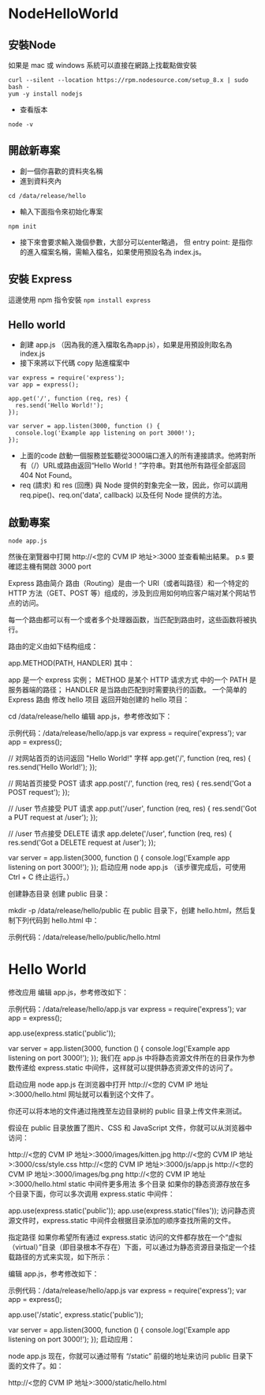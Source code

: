 # NodeHelloWorld

## 安裝Node
如果是 mac 或 windows 系統可以直接在網路上找載點做安裝
```
curl --silent --location https://rpm.nodesource.com/setup_8.x | sudo bash -
yum -y install nodejs
```
* 查看版本
```
node -v
```

## 開啟新專案

* 創一個你喜歡的資料夾名稱
* 進到資料夾內
```
cd /data/release/hello
```
* 輸入下面指令來初始化專案 
```
npm init
```
* 接下來會要求輸入幾個參數，大部分可以enter略過， 但 entry point: 是指你的進入檔案名稱，需輸入檔名，如果使用預設名為 index.js。

## 安裝 Express
這邊使用 npm 指令安裝
``
npm install express
``

## Hello world

* 創建 app.js （因為我的進入檔取名為app.js），如果是用預設則取名為index.js
* 接下來將以下代碼 copy 貼進檔案中

```
var express = require('express');
var app = express();

app.get('/', function (req, res) {
  res.send('Hello World!');
});

var server = app.listen(3000, function () {
  console.log('Example app listening on port 3000!');
});
```
* 上面的code 啟動一個服務並監聽從3000端口進入的所有連接請求。他將對所有（/）URL或路由返回“Hello World！”字符串。對其他所有路徑全部返回404 Not Found。
* req (請求) 和 res (回應) 與 Node 提供的對象完全一致，因此，你可以調用 req.pipe()、req.on('data', callback) 以及任何 Node 提供的方法。

## 啟動專案
```
node app.js
```
然後在瀏覽器中打開 http://<您的 CVM IP 地址>:3000 並查看輸出結果。
p.s 要確認主機有開啟 3000 port

Express 路由简介
路由（Routing）是由一个 URI（或者叫路径）和一个特定的 HTTP 方法（GET、POST 等）组成的，涉及到应用如何响应客户端对某个网站节点的访问。

每一个路由都可以有一个或者多个处理器函数，当匹配到路由时，这些函数将被执行。

路由的定义由如下结构组成：

app.METHOD(PATH, HANDLER)
其中：

app 是一个 express 实例；
METHOD 是某个 HTTP 请求方式 中的一个
PATH 是服务器端的路径；
HANDLER 是当路由匹配到时需要执行的函数。
一个简单的 Express 路由
修改 hello 项目
返回开始创建的 hello 项目：

cd /data/release/hello
编辑 app.js，参考修改如下：

示例代码：/data/release/hello/app.js
var express = require('express');
var app = express();

// 对网站首页的访问返回 "Hello World!" 字样
app.get('/', function (req, res) {
  res.send('Hello World!');
});

// 网站首页接受 POST 请求
app.post('/', function (req, res) {
  res.send('Got a POST request');
});

// /user 节点接受 PUT 请求
app.put('/user', function (req, res) {
  res.send('Got a PUT request at /user');
});

// /user 节点接受 DELETE 请求
app.delete('/user', function (req, res) {
  res.send('Got a DELETE request at /user');
});

var server = app.listen(3000, function () {
  console.log('Example app listening on port 3000!');
});
启动应用
node app.js
（该步骤完成后，可使用 Ctrl + C 终止运行。）


创建静态目录
创建 public 目录：

mkdir -p /data/release/hello/public
在 public 目录下，创建 hello.html，然后复制下列代码到 hello.html 中：

示例代码：/data/release/hello/public/hello.html
<!DOCTYPE html>
<html lang="en">
<head>
  <meta charset="UTF-8">
  <title>Document</title>
</head>
<body>
  <h1>Hello World</h1>
</body>
</html>
修改应用
编辑 app.js，参考修改如下：

示例代码：/data/release/hello/app.js
var express = require('express');
var app = express();

app.use(express.static('public'));

var server = app.listen(3000, function () {
  console.log('Example app listening on port 3000!');
});
我们在 app.js 中将静态资源文件所在的目录作为参数传递给 express.static 中间件，这样就可以提供静态资源文件的访问了。

启动应用
node app.js
在浏览器中打开 http://<您的 CVM IP 地址>:3000/hello.html 网址就可以看到这个文件了。



你还可以将本地的文件通过拖拽至左边目录树的 public 目录上传文件来测试。

假设在 public 目录放置了图片、CSS 和 JavaScript 文件，你就可以从浏览器中访问：

http://<您的 CVM IP 地址>:3000/images/kitten.jpg
http://<您的 CVM IP 地址>:3000/css/style.css
http://<您的 CVM IP 地址>:3000/js/app.js
http://<您的 CVM IP 地址>:3000/images/bg.png
http://<您的 CVM IP 地址>:3000/hello.html
static 中间件更多用法
多个目录
如果你的静态资源存放在多个目录下面，你可以多次调用 express.static 中间件：

app.use(express.static('public'));
app.use(express.static('files'));
访问静态资源文件时，express.static 中间件会根据目录添加的顺序查找所需的文件。

指定路径
如果你希望所有通过 express.static 访问的文件都存放在一个“虚拟（virtual）”目录（即目录根本不存在）下面，可以通过为静态资源目录指定一个挂载路径的方式来实现，如下所示：

编辑 app.js，参考修改如下：

示例代码：/data/release/hello/app.js
var express = require('express');
var app = express();

app.use('/static', express.static('public'));

var server = app.listen(3000, function () {
  console.log('Example app listening on port 3000!');
});
启动应用：

node app.js
现在，你就可以通过带有 “/static” 前缀的地址来访问 public 目录下面的文件了。如：

http://<您的 CVM IP 地址>:3000/static/hello.html
